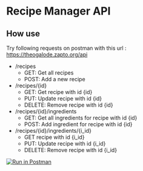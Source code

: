 # Recipe Manager API

## How use

Try following requests on postman with this url : https://theogalode.zapto.org/api
  - /recipes
    - GET: Get all recipes
    - POST: Add a new recipe
  - /recipes/{id}
    - GET: Get recipe with id {id}
    - PUT: Update recipe with id {id}
    - DELETE: Remove recipe with id {id}
  - /recipes/{id}/ingredients
    - GET: Get all ingredients for recipe with id {id}
    - POST: Add ingredient for recipe with id {id}
  - /recipes/{id}/ingredients/{i_id}
    - GET recipe with id {i_id}
    - PUT: Update recipe with id {i_id}
    - DELETE: Remove recipe with id {i_id}

[![Run in Postman](https://run.pstmn.io/button.svg)](https://app.getpostman.com/run-collection/5631094-3dc5a5ea-abd0-4425-a55d-1d5c0fac715b?action=collection%2Ffork&collection-url=entityId%3D5631094-3dc5a5ea-abd0-4425-a55d-1d5c0fac715b%26entityType%3Dcollection%26workspaceId%3Dd9a87695-b8ea-4f42-8b91-f4f3dcbeafb5)
